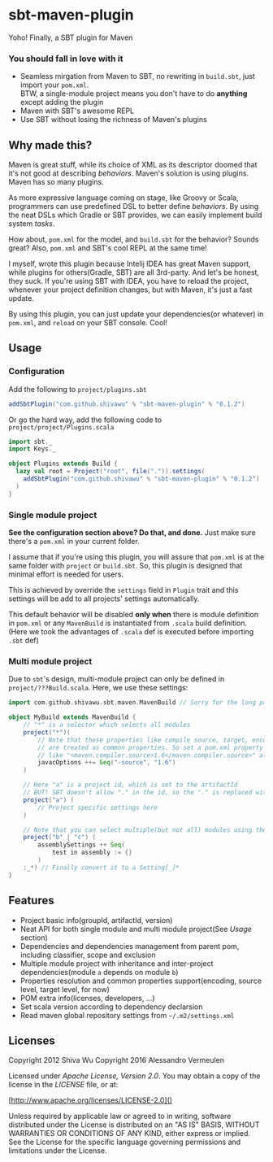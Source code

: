 sbt-maven-plugin
================

Yoho! Finally, a SBT plugin for Maven

### You should fall in love with it

* Seamless mirgation from Maven to SBT, no rewriting in `build.sbt`, just import your `pom.xml`.  
  BTW, a single-module project means you don't have to do **anything** except adding the plugin
* Maven with SBT's awesome REPL
* Use SBT without losing the richness of Maven's plugins

Why made this?
--------------

Maven is great stuff, while its choice of XML as its descriptor doomed that it's not good at describing _behaviors_. 
Maven's solution is using plugins. Maven has so many plugins.

As more expressive language coming on stage, like Groovy or Scala, programmers can use predefined DSL to better define _behaviors_.
By using the neat DSLs which Gradle or SBT provides, we can easily implement build system *tasks*.

How about, `pom.xml` for the model, and `build.sbt` for the behavior? Sounds great?
Also, `pom.xml` and SBT's cool REPL at the same time!

I myself, wrote this plugin because Intelij IDEA has great Maven support, while plugins for others(Gradle, SBT) are all
3rd-party. And let's be honest, they suck. If you're using SBT with IDEA, you have to reload the project, whenever your
project definition changes, but with Maven, it's just a fast update. 

By using this plugin, you can just update your dependencies(or whatever) in `pom.xml`, and `reload` on your SBT console.
Cool!

Usage
-----

### Configuration

Add the following to `project/plugins.sbt`
```scala
addSbtPlugin("com.github.shivawu" % "sbt-maven-plugin" % "0.1.2")
```

Or go the hard way, add the following code to `project/project/Plugins.scala`

```scala
import sbt._
import Keys._

object Plugins extends Build {
  lazy val root = Project("root", file(".")).settings(
  	addSbtPlugin("com.github.shivawu" % "sbt-maven-plugin" % "0.1.2")
  )
}
```

### Single module project

__See the configuration section above? Do that, and done.__ Just make sure there's a `pom.xml` in your current folder.

I assume that if you're using this plugin, you will assure that `pom.xml` is at the same 
folder with `project` or `build.sbt`. So, this plugin is designed that minimal effort is needed for users. 

This is achieved by override the `settings` field in `Plugin` trait and this settings will be add to all projects' settings automatically.

This default behavior will be disabled **only when** there is module definition in `pom.xml` 
or any `MavenBuild` is instantiated from `.scala` build definition. (Here we took the advantages of `.scala` def is executed before importing `.sbt` def)

### Multi module project

Due to `sbt`'s design, multi-module project can only be defined in `project/???Build.scala`. Here, we use these settings:

```scala
import com.github.shivawu.sbt.maven.MavenBuild // Sorry for the long package name :-(

object MyBuild extends MavenBuild {
	// "*" is a selector which selects all modules
	project("*")(
		// Note that these properties like compile source, target, encoding 
		// are treated as common properties. So set a pom.xml property 
		// like "<maven.compiler.source>1.6</maven.compiler.source>" also works.
		javacOptions ++= Seq("-source", "1.6")
	)

	// Here "a" is a project id, which is set to the artifactId
	// BUT! SBT doesn't allow "." in the id, so the "." is replaced with "_"
	project("a") (
		// Project specific settings here
	)

	// Note that you can select multiple(but not all) modules using the "|" operator
	project("b" | "c") (
		assemblySettings ++ Seq(
      		test in assembly := {}
      	)
	:_*) // Finally convert it to a Setting[_]*
}
```

Features
--------

* Project basic info(groupId, artifactId, version)
* Neat API for both single module and multi module project(See _Usage_ section)
* Dependencies and dependencies management from parent pom, including classifier, scope and exclusion
* Multiple module project with inheritance and inter-project dependencies(module `a` depends on module `b`)
* Properties resolution and common properties support(encoding, source level, target level, for now)
* POM extra info(licenses, developers, ...)
* Set scala version according to dependency declarsion
* Read maven global repository settings from `~/.m2/settings.xml`

Licenses
--------
Copyright 2012 Shiva Wu
Copyright 2016 Alessandro Vermeulen

Licensed under _Apache License, Version 2.0_. You may obtain a copy of the license in the _LICENSE_ file, or at:

[http://www.apache.org/licenses/LICENSE-2.0]()

Unless required by applicable law or agreed to in writing, software distributed under the License is distributed on an "AS IS" BASIS, WITHOUT WARRANTIES OR CONDITIONS OF ANY KIND, either express or implied. See the License for the specific language governing permissions and limitations under the License.
